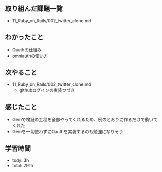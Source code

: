 ## 取り組んだ課題一覧

- 11_Ruby_on_Rails/002_twitter_clone.md

## わかったこと
- Oauthの仕組み
- omniauthの使い方

## 次やること
- 11_Ruby_on_Rails/002_twitter_clone.md
  - githubログインの実装つづき

## 感じたこと
- Gemで検証の工程を全部やってくれるため、例のとおりに作るだけで動いてくれた
- Gemを一切使わずにOauthを実装するのも勉強になりそう

## 学習時間
- tody: 3h
- total: 291h